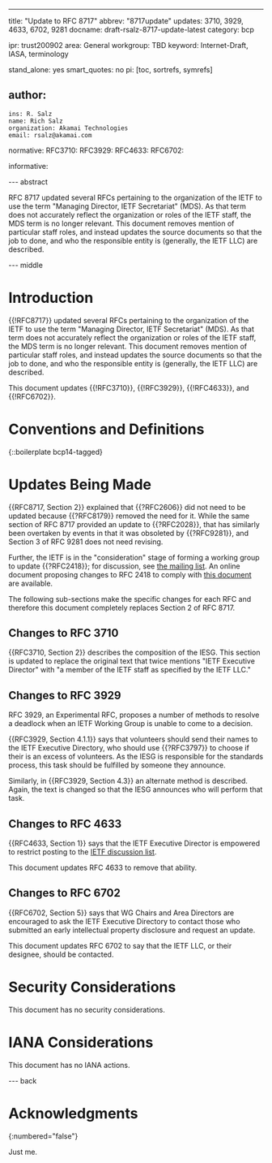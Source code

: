 ---
title: "Update to RFC 8717"
abbrev: "8717update"
updates: 3710, 3929, 4633, 6702, 9281
docname: draft-rsalz-8717-update-latest
category: bcp

ipr: trust200902
area: General
workgroup: TBD
keyword: Internet-Draft, IASA, terminology

stand_alone: yes
smart_quotes: no
pi: [toc, sortrefs, symrefs]

author:
 -
    ins: R. Salz
    name: Rich Salz
    organization: Akamai Technologies
    email: rsalz@akamai.com

normative:
  RFC3710:
  RFC3929:
  RFC4633:
  RFC6702:

informative:


--- abstract

RFC 8717 updated several RFCs pertaining to the organization of the IETF
to use the term "Managing Director, IETF Secretariat" (MDS).
As that term does not accurately reflect the organization or roles of
the IETF staff, the MDS term is no longer relevant.
This document removes mention of particular staff roles, and instead
updates the source documents so that the job to done, and who
the responsible entity is (generally, the IETF LLC) are described.

--- middle

# Introduction

{{!RFC8717}} updated several RFCs pertaining to the organization of the IETF
to use the term "Managing Director, IETF Secretariat" (MDS).
As that term does not accurately reflect the organization or roles of
the IETF staff, the MDS term is no longer relevant.
This document removes mention of particular staff roles, and instead
updates the source documents so that the job to done, and who
the responsible entity is (generally, the IETF LLC) are described.

This document updates
{{!RFC3710}},
{{!RFC3929}},
{{!RFC4633}}, and
{{!RFC6702}}.

# Conventions and Definitions

{::boilerplate bcp14-tagged}

# Updates Being Made

{{RFC8717, Section 2}} explained that {{?RFC2606}} did not need to be updated
because {{?RFC8179}} removed the need for it.
While the same section of RFC 8717 provided an update to {{?RFC2028}},
that has similarly been overtaken by events in that it was obsoleted by
{{?RFC9281}}, and Section 3 of RFC 9281 does not need revising.

Further, the IETF is in the "consideration" stage of forming a working
group to update {{?RFC2418}}; for discussion,
see [the mailing list](https://mailman3.ietf.org/mailman3/lists/procon.ietf.org/).
An online document proposing changes to RFC 2418 to comply with
[this document](https://github.com/richsalz/draft-rsalz-2418bis/pull/14)
are available.

The following sub-sections make the specific changes for each RFC and
therefore this document completely replaces Section 2 of RFC 8717.

##  Changes to RFC 3710

{{RFC3710, Section 2}} describes the composition of the IESG.
This section is updated to replace the original text that twice
mentions "IETF Executive Director" with "a member of the IETF staff as
specified by the IETF LLC."

##  Changes to RFC 3929

RFC 3929, an Experimental RFC, proposes a number of methods to resolve
a deadlock when an IETF Working Group is unable to come to a decision.

{{RFC3929, Section 4.1.1}} says that volunteers should send their
names to the IETF Executive Directory, who should use {{?RFC3797}} to
choose if their is an excess of volunteers.
As the IESG is responsible for the standards process, this task should
be fulfilled by someone they announce.

Similarly, in {{RFC3929, Section 4.3}} an alternate method is described. Again,
the text is changed so that the IESG announces who will perform that
task.

##  Changes to RFC 4633

{{RFC4633, Section 1}} says that the IETF Executive Director is empowered
to restrict posting to the [IETF discussion list](mailto:ietf@ietf.org).

This document updates RFC 4633 to remove that ability.

##  Changes to RFC 6702

{{RFC6702, Section 5}} says that WG Chairs and Area Directors are
encouraged to ask the IETF Executive Directory to contact those who
submitted an early intellectual property disclosure and request an update.

This document updates RFC 6702 to say that the IETF LLC, or their
designee, should be contacted.

# Security Considerations

This document has no security considerations.

# IANA Considerations

This document has no IANA actions.

--- back

# Acknowledgments
{:numbered="false"}

Just me.
